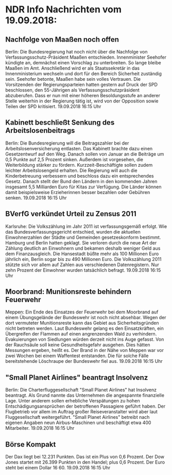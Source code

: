 # NDR Info Nachrichten vom 19.09.2018:


## Nachfolge von Maaßen noch offen
Berlin: Die Bundesregierung hat noch nicht über die Nachfolge von Verfassungsschutz-Präsident Maaßen entschieden. Innenminister Seehofer kündigte an, demnächst einen Vorschlag zu unterbreiten. So lange bleibe Maaßen im Amt. Anschließend wird er als Staatssekretär in das Innenministerium wechseln und dort für den Bereich Sicherheit zuständig sein. Seehofer betonte, Maaßen habe sein volles Vertrauen. Die Vorsitzenden der Regierungsparteien hatten gestern auf Druck der SPD beschlossen, den 55-Jährigen als Verfassungsschutzpräsident abzuberufen. Dass er nun mit einer höheren Besoldungsstufe an anderer Stelle weiterhin in der Regierung tätig ist, wird von der Opposition sowie Teilen der SPD kritisiert. 19.09.2018 16:15 Uhr 

## Kabinett beschließt Senkung des Arbeitslosenbeitrags
Berlin: Die Bundesregierung will die Beitragszahler bei der Arbeitslosenversicherung entlasten. Das Kabinett brachte dazu einen Gesetzentwurf auf den Weg. Danach sollen von Januar an die Beiträge um 0,5 Punkte auf 2,5 Prozent sinken. Außerdem ist vorgesehen, die Weiterbildung stärker zu fördern. Kurzzeit-Beschäftigte sollen zudem leichter Arbeitslosengeld erhalten. Die Regierung will auch die Kinderbetreuung verbessern und beschloss dazu ein entsprechendes Gesetz. Danach stellt der Bund den Ländern in den kommenden Jahren insgesamt 5,5 Milliarden Euro für Kitas zur Verfügung. Die Länder können damit beispielsweise Erzieherinnen besser bezahlen oder Gebühren senken. 19.09.2018 16:15 Uhr 

## BVerfG verkündet Urteil zu Zensus 2011
Karlsruhe: Die Volkszählung im Jahr 2011 ist verfassungsgemäß erfolgt. Wie das Bundesverfassungsgericht entschied, wurden die aktuellen Einwohnerzahlen der Städte und Gemeinden gesetzeskonform bestimmt. Hamburg und Berlin hatten geklagt. Sie verloren durch die neue Art der Zählung deutlich an Einwohnern und bekamen deshalb weniger Geld aus dem Finanzausgleich. Die Hansestadt büßte mehr als 100 Millionen Euro jährlich ein, Berlin sogar bis zu 490 Millionen Euro. Die Volkszählung 2011 stützte sich vor allem auf Zahlen aus verschiedenen Datenregistern. Nur zehn Prozent der Einwohner wurden tatsächlich befragt. 19.09.2018 16:15 Uhr 

## Moorbrand: Munitionsreste behindern Feuerwehr
Meppen: Ein Ende des Einsatzes der Feuerwehr bei dem Moorbrand auf einem Übungsgelände der Bundeswehr ist noch nicht absehbar. Wegen der dort vermuteter Munitionsreste kann das Gebiet aus Sicherheitsgründen nicht betreten werden. Laut Bundeswehr gelang es den Einsatzkräften, ein Übergreifen der Flammen auf einen angrenzenden Wald zu verhindern. Evakuierungen von Siedlungen würden derzeit nicht ins Auge gefasst. Von der Rauchsäule soll keine Gesundheitsgefahr ausgehen. Dies hätten Messungen ergeben, heißt es. Der Brand in der Nähe von Meppen war vor zwei Wochen bei einem Waffentest entstanden. Die für solche Fälle bereitstehende Löschraupe der Bundeswehr fiel aus. 19.09.2018 16:15 Uhr 

## "Small Planet Airlines" beantragt Insolvenz
Berlin:          Die Charterfluggesellschaft "Small Planet Airlines" hat Insolvenz beantragt. Als Grund nannte das Unternehmen die angespannte finanzielle Lage. Unter anderem sollen erhebliche Verspätungen zu hohen Entschädigungsansprüchen der betroffenen Passagiere geführt haben. Der Flugbetrieb vor allem im Auftrag großer Reiseveranstalter wird aber laut Fluggesellschaft weitergeführt. "Small Planet Airlines" betreibt nach eigenen Angaben neun Airbus-Maschinen und beschäftigt etwa 400 Mitarbeiter. 19.09.2018 16:15 Uhr 

## Börse Kompakt
Der Dax liegt bei 12.231 Punkten. Das ist ein Plus von 0,6 Prozent. Der Dow Jones startet mit 26.399 Punkten in den Handel; plus 0,6 Prozent. Der Euro steht bei einem Dollar 16 60. 19.09.2018 16:15 Uhr 
